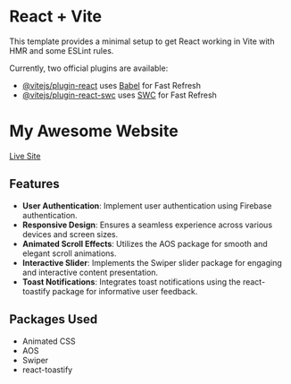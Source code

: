# React + Vite

This template provides a minimal setup to get React working in Vite with HMR and some ESLint rules.

Currently, two official plugins are available:

- [@vitejs/plugin-react](https://github.com/vitejs/vite-plugin-react/blob/main/packages/plugin-react/README.md) uses [Babel](https://babeljs.io/) for Fast Refresh
- [@vitejs/plugin-react-swc](https://github.com/vitejs/vite-plugin-react-swc) uses [SWC](https://swc.rs/) for Fast Refresh

# My Awesome Website

[Live Site](https://www.example.com)

## Features

- **User Authentication**: Implement user authentication using Firebase authentication.
- **Responsive Design**: Ensures a seamless experience across various devices and screen sizes.
- **Animated Scroll Effects**: Utilizes the AOS package for smooth and elegant scroll animations.
- **Interactive Slider**: Implements the Swiper slider package for engaging and interactive content presentation.
- **Toast Notifications**: Integrates toast notifications using the react-toastify package for informative user feedback.

## Packages Used
- Animated CSS
- AOS
- Swiper
- react-toastify



